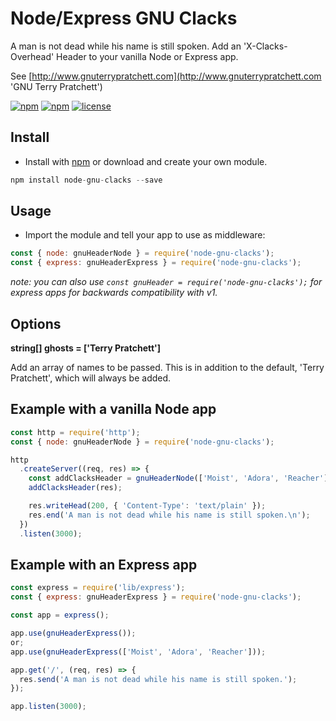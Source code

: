 # Node/Express GNU Clacks

A man is not dead while his name is still spoken. Add an 'X-Clacks-Overhead' Header to your vanilla Node or Express app.

See [http://www.gnuterrypratchett.com](http://www.gnuterrypratchett.com 'GNU Terry Pratchett')

[![npm](https://img.shields.io/npm/dt/node-gnu-clacks.svg)]()
[![npm](https://img.shields.io/npm/v/node-gnu-clacks.svg)]()
[![license](https://img.shields.io/github/license/recidvst/node-gnu-clacks.svg)]()

## Install

- Install with [npm](https://www.npmjs.com/package/node-gnu-clacks 'node-gnu-clack on NPM') or download and create your own module.

```js
npm install node-gnu-clacks --save
```

## Usage

- Import the module and tell your app to use as middleware:

```js
const { node: gnuHeaderNode } = require('node-gnu-clacks');
const { express: gnuHeaderExpress } = require('node-gnu-clacks');
```

_note: you can also use `const gnuHeader = require('node-gnu-clacks');` for express apps for backwards compatibility with v1._

## Options

**string[] ghosts = ['Terry Pratchett']**

Add an array of names to be passed. This is in addition to the default, 'Terry Pratchett', which will always be added.

## Example with a vanilla Node app

```js
const http = require('http');
const { node: gnuHeaderNode } = require('node-gnu-clacks');

http
  .createServer((req, res) => {
    const addClacksHeader = gnuHeaderNode(['Moist', 'Adora', 'Reacher']);
    addClacksHeader(res);

    res.writeHead(200, { 'Content-Type': 'text/plain' });
    res.end('A man is not dead while his name is still spoken.\n');
  })
  .listen(3000);
```

## Example with an Express app

```js
const express = require('lib/express');
const { express: gnuHeaderExpress } = require('node-gnu-clacks');

const app = express();

app.use(gnuHeaderExpress());
or;
app.use(gnuHeaderExpress(['Moist', 'Adora', 'Reacher']));

app.get('/', (req, res) => {
  res.send('A man is not dead while his name is still spoken.');
});

app.listen(3000);
```
